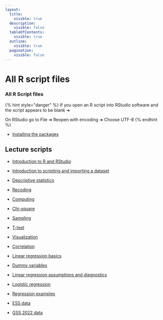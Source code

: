 ```yaml
---
layout:
  title:
    visible: true
  description:
    visible: false
  tableOfContents:
    visible: true
  outline:
    visible: true
  pagination:
    visible: false
---
```


# All R script files

### All R Script files

{% hint style="danger" %}
If you open an R script into RStudio software and the script appears to be blank ➜&#x20;

On RStudio go to File ➜ Reopen with encoding ➜ Choose UTF-8
{% endhint %}



* [Installing the packages](https://drive.google.com/file/d/1dSgvAslE39sRxC\_E08aHIffPipT9um8U/view?usp=sharing)

## Lecture scripts

* [Introduction to R and RStudio](https://drive.google.com/file/d/1q-dd3TMfDi7mLMkr-UcdmAYhi71y0r5A/view?usp=sharing)
* [Introduction to scripting and importing a dataset](https://drive.google.com/file/d/1ksWH9huWbEYaCsdgToB97rkiw4UPQmf1/view?usp=sharing)
* [Descriptive statistics](https://drive.google.com/file/d/1qIHculVRo3WjqhQc5W3bYjGJ6iL4F0xR/view?usp=sharing)
* [Recoding](https://drive.google.com/file/d/1SP0UVJM2YxTt-0DIszBmDNg82R0zjxPO/view?usp=sharing)
* [Computing](https://drive.google.com/file/d/1VYeQ6ts2fjYeTrN\_fMxW-6yGDn5c2wt1/view?usp=sharing)
* [Chi-square](https://drive.google.com/file/d/1CjOawdrardp48XweOo1ALyZ4Hnl9RYaP/view?usp=sharing)
* [Sampling](https://drive.google.com/file/d/1DsmU1KFkjlHTkeJrVGc47IWS0vQ5OC9Z/view?usp=sharing)
* [T-test](https://drive.google.com/file/d/1-MALgYPrMhTOMJuSlvI782b09JSrhp0C/view?usp=sharing)
* [Visualization](https://drive.google.com/file/d/1L1tOtO6DigVmWPvrjGgdYK\_zd6-piBUb/view?usp=sharing)
* [Correlation](https://drive.google.com/file/d/1fzydcKVHKVhEp-E3TVSSs0rdpXDQiKWO/view?usp=sharing)
* [Linear regressio](https://drive.google.com/file/d/1pB0o81aUJpBetvYpmmj2SE0QPgwpJQ51/view?usp=sharing)[n basics](https://drive.google.com/file/d/1pB0o81aUJpBetvYpmmj2SE0QPgwpJQ51/view?usp=sharing)
* [Dummy variables](https://drive.google.com/file/d/1Q151VBvC3s0SG1R8P9Yb\_0xGSku\_8hkj/view?usp=sharing)
* [Linear regression assumptions and diagnostics](https://drive.google.com/open?id=1-96PHHYux-ALVWfnfYYGmcQZx91h9743\&usp=drive\_fs)
* [Logistic regression](https://drive.google.com/file/d/1qC4Rt2CXs6quJEtTtZxkhV27xHXWUJkD/view?usp=sharing)



* [Regression examples](https://drive.google.com/file/d/16A0u7mj-b0mXKNTKsodCmYWF1h1YvwrB/view?usp=sharing)
* [ESS data](https://drive.google.com/file/d/180417fazglgdwbYqFUHPy\_sf0enYMYfW/view?usp=sharing)
* [GSS 2022 data](https://drive.google.com/file/d/11olzs5qua2SGHhDo0\_fqi4rj7InAL2Bx/view?usp=sharing)

